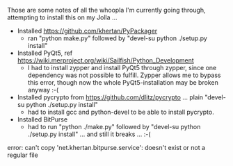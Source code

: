 Those are some notes of all the whoopla I'm currently going through, attempting to install this on my Jolla ...

* Installed https://github.com/khertan/PyPackager
  * ran "python make.py" followed by "devel-su python ./setup.py install"
* Installed PyQt5, ref https://wiki.merproject.org/wiki/Sailfish/Python_Development
  * I had to install zypper and install PyQt5 through zypper, since one dependency was not possible to fulfill.  Zypper allows me to bypass this error, though now the whole PyQt5-installation may be broken anyway :-(
* Installed pycrypto from https://github.com/dlitz/pycrypto ... plain "devel-su python ./setup.py install"
  * had to install gcc and python-devel to be able to install pycrypto.
* Installed BitPurse
  * had to run "python ./make.py" followed by "devel-su python ./setup.py install" ... and still it breaks ... :-(

error: can't copy 'net.khertan.bitpurse.service': doesn't exist or not a regular file

